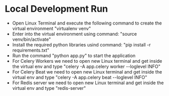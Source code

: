 # Local Development Run
- Open Linux Terminal and execute the following command to create the virtual environment "virtualenv venv"
- Enter into the virtual environment using command: "source venv/bin/activate"
- Install the required python libraries usind command: "pip install -r requirements.txt"
- Run the command "python app.py" to start the application
- For Celery Workers we need to open new Linux terminal and get inside the virtual env and type "celery -A app.celery worker --loglevel INFO"
- For Celery Beat we need to open new Linux terminal and get inside the virtual env and type "celery -A app.celery beat --loglevel INFO"
- For Redis server we need to open new Linux terminal and get inside the virtual env and type "redis-server"
